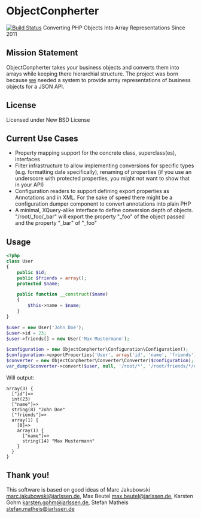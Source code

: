 ObjectConpherter
================
[![Build Status](https://secure.travis-ci.org/lstrojny/ObjectConpherter.png)](http://travis-ci.org/lstrojny/ObjectConpherter)
Converting PHP Objects Into Array Representations Since 2011


Mission Statement
-----------------

ObjectConpherter takes your business objects and converts them into arrays while
keeping there hierarchial structure. The project was born because [we](http://jarlssen.de)
needed a system to provide array representations of business objects for a JSON API.


License
-------

Licensed under New BSD License


Current Use Cases
-----------------

-   Property mapping support for the concrete class, superclass(es), interfaces
-   Filter infrastructure to allow implementing conversions for specific types
    (e.g. formatting date specifically), renaming of properties (if you use an
    underscore with protected properties, you might not want to show that in
    your API)
-   Configuration readers to support defining export properties as Annotations
    and in XML. For the sake of speed there might be a configuration dumper
    component to convert annotations into plain PHP
-   A minimal, XQuery-alike interface to define conversion depth of objects.
    "/root/_foo/_bar" will export the property "_foo" of the object passed and
    the property "_bar" of "_foo"


Usage
-----

```php
<?php
class User
{
    public $id;
    public $friends = array();
    protected $name;

    public function __construct($name)
    {
        $this->name = $name;
    }
}

$user = new User('John Doe');
$user->id = 23;
$user->friends[] = new User('Max Mustermann');

$configuration = new ObjectConpherter\Configuration\Configuration();
$configuration->exportProperties('User', array('id', 'name', 'friends'));
$converter = new ObjectConpherter\Converter\Converter($configuration);
var_dump($converter->convert($user, null, '/root/*', '/root/friends/*/name'));
```

Will output:

    array(3) {
      ["id"]=>
      int(23)
      ["name"]=>
      string(8) "John Doe"
      ["friends"]=>
      array(1) {
        [0]=>
        array(1) {
          ["name"]=>
          string(14) "Max Mustermann"
        }
      }
    }


Thank you!
----------

This software is based on good ideas of Marc Jakubowski <marc.jakubowski@jarlssen.de>,
Max Beutel <max.beutel@jarlssen.de>, Karsten Gohm <karsten.gohm@jarlssen.de>, Stefan Matheis
<stefan.matheis@jarlssen.de>
